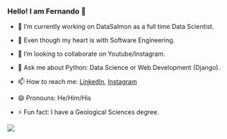 ### Hello! I am Fernando 👋

- 🔭 I’m currently working on DataSalmon as a full time Data Scientist.

- 🌱 Even though my heart is with Software Engineering.

- 👯 I’m looking to collaborate on Youtube/Instagram.

- 💬 Ask me about Python: Data Science or Web Development (Django).

- 📫 How to reach me: [LinkedIn](https://www.linkedin.com/in/fernando-mar%C3%ADn-172018178/), [Instagram](https://www.instagram.com/fernando.marin.f/)

- 😄 Pronouns: He/Him/His

- ⚡ Fun fact: I have a Geological Sciences degree.

<img src="https://github-readme-stats.vercel.app/api?username=fmarinf&show_icons=true&theme=radical">

